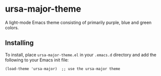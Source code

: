# ursa-major-theme
A light-mode Emacs theme consisting of primarily purple, blue and green colors.

## Installing
To install, place `ursa-major-theme.el` in your `.emacs.d` directory and add
the following to your Emacs init file:

```
(load-theme 'ursa-major)  ;; use the ursa-major theme
```
